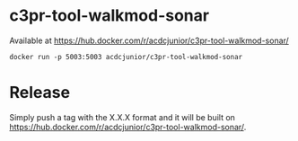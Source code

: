 # c3pr-tool-walkmod-sonar

Available at https://hub.docker.com/r/acdcjunior/c3pr-tool-walkmod-sonar/

    docker run -p 5003:5003 acdcjunior/c3pr-tool-walkmod-sonar
    
# Release

Simply push a tag with the X.X.X format and it will be built on https://hub.docker.com/r/acdcjunior/c3pr-tool-walkmod-sonar/.